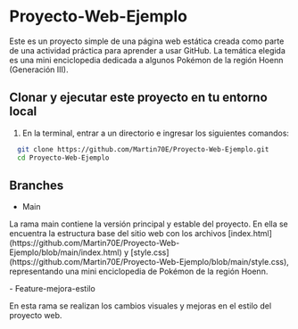 # Proyecto-Web-Ejemplo

Este es un proyecto simple de una página web estática creada como parte de una actividad práctica para aprender a usar GitHub. La temática elegida es una mini enciclopedia dedicada a algunos Pokémon de la región Hoenn (Generación III).
## Clonar y ejecutar este proyecto en tu entorno local

1. En la terminal, entrar a un directorio e ingresar los siguientes comandos:

```bash
  git clone https://github.com/Martin70E/Proyecto-Web-Ejemplo.git
  cd Proyecto-Web-Ejemplo
```
    
## Branches
- Main
<p>La rama main contiene la versión principal y estable del proyecto. En ella se encuentra la estructura base del sitio web con los archivos [index.html](https://github.com/Martin70E/Proyecto-Web-Ejemplo/blob/main/index.html) y [style.css](https://github.com/Martin70E/Proyecto-Web-Ejemplo/blob/main/style.css), representando una mini enciclopedia de Pokémon de la región Hoenn.</p>
- Feature-mejora-estilo
<p>En esta rama se realizan los cambios visuales y mejoras en el estilo del proyecto web.</p>